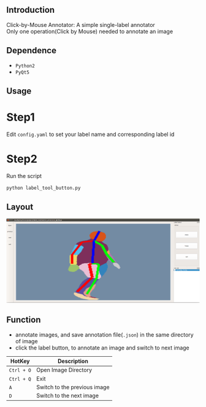 ## Introduction

Click-by-Mouse Annotator: A simple single-label annotator  
    Only one operation(Click by Mouse) needed to annotate an image 

## Dependence

- `Python2`
- `PyQt5`

## Usage

# Step1

Edit `config.yaml` to set your label name and corresponding label id

# Step2

Run the script
```bash
python label_tool_button.py
```

## Layout

![MainWindow](./assets/main.png)

## Function

- annotate images,  and save annotation file(`.json`) in the same directory of image
- click the label button, to annotate an image and switch to next image

|   HotKey   |   Description  |
| ---------- | -------------- |
| `Ctrl + O` | Open Image Directory |
| `Ctrl + Q` | Exit |
| `A` | Switch to the previous image |
| `D` | Switch to the next image     |



